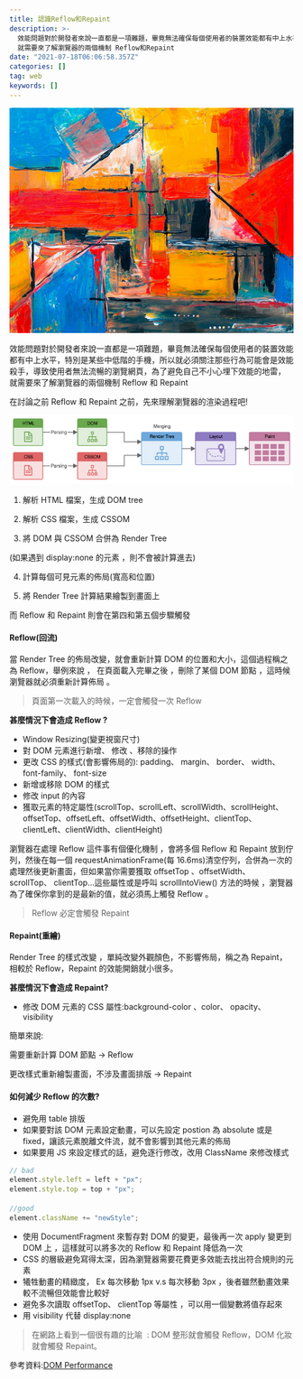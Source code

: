 ```yaml
---
title: 認識Reflow和Repaint
description: >-
  效能問題對於開發者來說一直都是一項難題，畢竟無法確保每個使用者的裝置效能都有中上水平，特別是某些中低階的手機，所以就必須關注那些行為可能會是效能殺手，導致使用者無法流暢的瀏覽網頁，為了避免自己不小心埋下效能的地雷，
  就需要來了解瀏覽器的兩個機制 Reflow和Repaint
date: "2021-07-18T06:06:58.357Z"
categories: []
tag: web
keywords: []
---
```


![](/img/1__pkAcc7Ql8ZkAqWGu____NzQg.jpeg)

效能問題對於開發者來說一直都是一項難題，畢竟無法確保每個使用者的裝置效能都有中上水平，特別是某些中低階的手機，所以就必須關注那些行為可能會是效能殺手，導致使用者無法流暢的瀏覽網頁，為了避免自己不小心埋下效能的地雷， 就需要來了解瀏覽器的兩個機制 Reflow 和 Repaint

在討論之前 Reflow 和 Repaint 之前，先來理解瀏覽器的渲染過程吧!

![](/img/1__Uj4d2rdfBo26RL__EHS8djA.png)

1. 解析 HTML 檔案，生成 DOM tree

2. 解析 CSS 檔案，生成 CSSOM

3. 將 DOM 與 CSSOM 合併為 Render Tree

(如果遇到 display:none 的元素 ，則不會被計算進去)

4. 計算每個可見元素的佈局(寬高和位置)

5. 將 Render Tree 計算結果繪製到畫面上

而 Reflow 和 Repaint 則會在第四和第五個步驟觸發

#### Reflow(**回流**)

當 Render Tree 的佈局改變，就會重新計算 DOM 的位置和大小，這個過程稱之為 Reflow，舉例來說 ， 在頁面載入完畢之後 ，刪除了某個 DOM 節點 ，這時候瀏覽器就必須重新計算佈局 。

> 頁面第一次載入的時候，一定會觸發一次 Reflow

**甚麼情況下會造成 Reflow ?**

- Window Resizing(變更視窗尺寸)
- 對 DOM 元素進行新增、 修改 、移除的操作
- 更改 CSS 的樣式(會影響佈局的): padding、 margin、 border、 width、 font-family、 font-size
- 新增或移除 DOM 的樣式
- 修改 input 的內容
- 獲取元素的特定屬性(scrollTop、scrollLeft、scrollWidth、scrollHeight、 offsetTop、offsetLeft、offsetWidth、offsetHeight、clientTop、clientLeft、clientWidth、clientHeight)

瀏覽器在處理 Reflow 這件事有個優化機制 ，會將多個 Reflow 和 Repaint 放到佇列，然後在每一個 requestAnimationFrame(每 16.6ms)清空佇列，合併為一次的處理然後更新畫面，但如果當你需要獲取 offsetTop 、offsetWidth、 scrollTop、 clientTop…這些屬性或是呼叫 scrollIntoView() 方法的時候 ，瀏覽器為了確保你拿到的是最新的值，就必須馬上觸發 Reflow 。

> Reflow 必定會觸發 Repaint

#### Repaint(**重繪**)

Render Tree 的樣式改變 ，單純改變外觀顏色，不影響佈局，稱之為 Repaint，相較於 Reflow，Repaint 的效能開銷就小很多。

**甚麼情況下會造成 Repaint?**

- 修改 DOM 元素的 CSS 屬性:background-color 、color、 opacity、 visibility

簡單來說:

需要重新計算 DOM 節點 → Reflow

更改樣式重新繪製畫面，不涉及畫面排版 → Repaint

#### 如何減少 Reflow 的次數?

- 避免用 table 排版
- 如果要對該 DOM 元素設定動畫，可以先設定 postion 為 absolute 或是 fixed，讓該元素脫離文件流，就不會影響到其他元素的佈局
- 如果要用 JS 來設定樣式的話，避免逐行修改，改用 ClassName 來修改樣式

```javascript
// bad
element.style.left = left + "px";
element.style.top = top + "px";

//good
element.className += "newStyle";
```

- 使用 DocumentFragment 來暫存對 DOM 的變更，最後再一次 apply 變更到 DOM 上 ，這樣就可以將多次的 Reflow 和 Repaint 降低為一次
- CSS 的層級避免寫得太深，因為瀏覽器需要花費更多效能去找出符合規則的元素
- 犧牲動畫的精緻度， Ex 每次移動 1px v.s 每次移動 3px ，後者雖然動畫效果較不流暢但效能會比較好
- 避免多次讀取 offsetTop、 clientTop 等屬性 ，可以用一個變數將值存起來
- 用 visibility 代替 display:none

> 在網路上看到一個很有趣的比喻  : DOM 整形就會觸發 Reflow，DOM 化妝就會觸發 Repaint。

參考資料:[DOM Performance](https://gist.github.com/faressoft/36cdd64faae21ed22948b458e6bf04d5)
